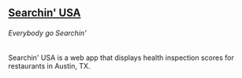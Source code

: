 ## [Searchin' USA](https://soumam.github.io/searchin-usa)
###### *Everybody go Searchin'*

Searchin' USA is a web app that displays health inspection scores for restaurants in Austin, TX.